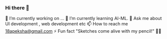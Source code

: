 ### Hi there 👋
 🔭 I’m currently working on ...
 🌱 I’m currently learning AI-ML.
 💬 Ask me about UI development , web development etc
 📫 How to reach me 18apeksha@gmail.com
 ⚡ Fun fact "Sketches come alive with my pencil!" 🎨✨
<!--
**Apeksha1810/Apeksha1810** is a ✨ _special_ ✨ repository because its `README.md` (this file) appears on your GitHub profile.

Here are some ideas to get you started:

 🔭 I’m currently working on ...
 🌱 I’m currently learning AI-M.
- 👯 I’m looking to collaborate on ...
- 🤔 I’m looking for help with ...
 💬 Ask me about UI development , web development etc
 📫 How to reach me 18apeksha@gmail.com
- 😄 Pronouns: ...
 ⚡ Fun fact "Sketches come alive with my pencil!" 🎨✨
-->
